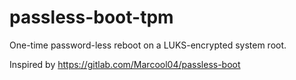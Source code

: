 # passless-boot-tpm

One-time password-less reboot on a LUKS-encrypted system root.

Inspired by https://gitlab.com/Marcool04/passless-boot

